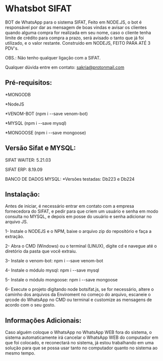 # Whatsbot SIFAT
BOT de WhatsApp para o sistema SIFAT, Feito em NODE.JS, o bot é responsável por dar as mensagem de boas vindas e avisar os clientes quando alguma compra for realizada em seu nome, caso o cliente tenha limite de crédito para compra a prazo, será avisado o tanto que já foi utilizado, e o valor restante. Construido em NODEJS, FEITO PARA ATÉ 3 PDV's.

OBS.: Não tenho qualquer ligação com a SIFAT.

Qualquer dúvida entre em contato: sakria@protonmail.com

## Pré-requisitos:

*MONGODB

*NodeJS

*VENOM-BOT (npm i --save venom-bot)

*MYSQL (npm i --save mysql)

*MONGOOSE (npm i --save mongoose)

## Versão Sifat e MYSQL:

SIFAT WAITER: 5.21.03

SIFAT ERP: 8.19.09

BANCO DE DADOS MYSQL: 
 *Versões testadas: Db223 e Db224

## Instalação:

Antes de iniciar, é necessário entrar em contato com a empresa fornecedora do SIFAT, e pedir para que criem um usuário e senha em modo consulta no MYSQL, e depois em posse do usuário e senha adicionar no arquivo JS.

1- Instale o NODEJS e o NPM, baixe o arquivo zip do repositório e faça a extração.

2- Abra o CMD (Windows) ou o terminal (LINUX), digite cd e navegue até o diretório da pasta que você extraiu.

3- Instale o venom-bot: npm i --save venom-bot

4- Instale o módulo mysql: npm i --save mysql

5- Instale o módulo mongoose: npm i --save mongoose

6- Execute o projeto digitando node botsifat.js, se for necessário, altere o caminho dos arquivos da Enviroment no começo do arquivo, escaneie o qrcode do WhatsApp no CMD ou terminal e customize as mensagens de acordo com o seu gosto.

## Informações Adicionais:

Caso alguém coloque o WhatsApp no WhatsApp WEB fora do sistema, o sistema automaticamente irá cancelar o WhatsApp WEB do computador em que foi colocado, e reconectará no sistema, já estou trabalhando em uma solução para que se possa usar tanto no computador quanto no sistema ao mesmo tempo.
